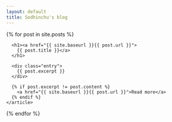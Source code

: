 ```yaml
---
layout: default
title: Sodhinchu's blog
---
```

<div class="posts">
  {% for post in site.posts %}
    <article class="post">

      <h1><a href="{{ site.baseurl }}{{ post.url }}">
        {{ post.title }}</a>
      </h1>

      <div class="entry">
        {{ post.excerpt }}
      </div>

      {% if post.excerpt != post.content %}
        <a href="{{ site.baseurl }}{{ post.url }}">Read more</a>
      {% endif %}
    </article>
  {% endfor %}
</div>
